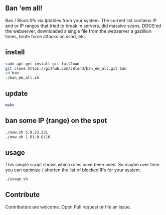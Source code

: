 Ban 'em all!
--------------

Ban / Block IPs via Iptables from your system. 
The current list contains IP and or IP ranges that tried to break in servers, did massive scans, DDOS'ed the webserver, downloaded a single file from the webserver a gazillion times, brute force attacks on sshd, etc. 

install
-----------

```bash
sudo apt-get install git fail2ban
git clone https://github.com/JBlond/ban_em_all.git ban
cd ban
./ban_em_all.sh
```

update
-----------

```bash
make
```

ban some IP (range) on the spot
-----------
```bash
./now.sh 5.9.23.231
./now.sh 1.81.0.0/16
```

usage
-----------

This simple script shows which rules have been used. So maybe over time you can optimize / shorten the list of blocked IPs for your system.

```bash
./usage.sh
```

Contribute
-----------

Contributers are welcome. Open Pull request or file an issue.
